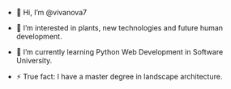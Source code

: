 - 👋 Hi, I’m @vivanova7
- 👀 I’m interested in plants, new technologies and future human development.
- 🌱 I’m currently learning Python Web Development in Software University.

- ⚡ True fact: I have a master degree in landscape architecture.

<!---
vivanova7/vivanova7 is a ✨ special ✨ repository because its `README.md` (this file) appears on your GitHub profile.
You can click the Preview link to take a look at your changes.
--->
